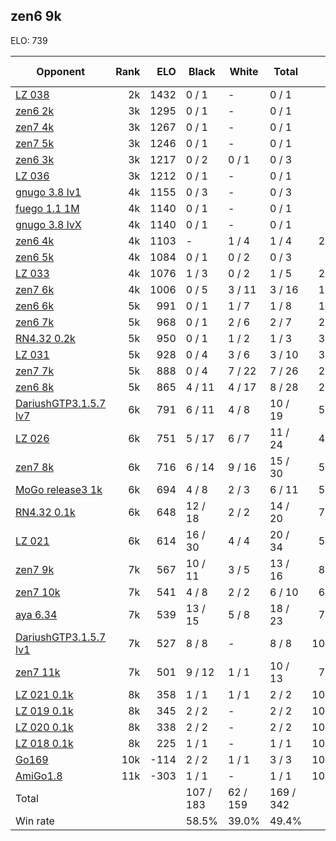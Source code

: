 ## zen6 9k ##

ELO: 739

Opponent | Rank | ELO | Black | White | Total | Win rate
---------|-----:|----:|-------|-------|-------|-------:
[LZ 038](LZ%20038.md) | 2k | 1432 | 0 / 1 | - | 0 / 1 | 0.0%
[zen6 2k](zen6%202k.md) | 3k | 1295 | 0 / 1 | - | 0 / 1 | 0.0%
[zen7 4k](zen7%204k.md) | 3k | 1267 | 0 / 1 | - | 0 / 1 | 0.0%
[zen7 5k](zen7%205k.md) | 3k | 1246 | 0 / 1 | - | 0 / 1 | 0.0%
[zen6 3k](zen6%203k.md) | 3k | 1217 | 0 / 2 | 0 / 1 | 0 / 3 | 0.0%
[LZ 036](LZ%20036.md) | 3k | 1212 | 0 / 1 | - | 0 / 1 | 0.0%
[gnugo 3.8 lv1](gnugo%203.8%20lv1.md) | 4k | 1155 | 0 / 3 | - | 0 / 3 | 0.0%
[fuego 1.1 1M](fuego%201.1%201M.md) | 4k | 1140 | 0 / 1 | - | 0 / 1 | 0.0%
[gnugo 3.8 lvX](gnugo%203.8%20lvX.md) | 4k | 1140 | 0 / 1 | - | 0 / 1 | 0.0%
[zen6 4k](zen6%204k.md) | 4k | 1103 | - | 1 / 4 | 1 / 4 | 25.0%
[zen6 5k](zen6%205k.md) | 4k | 1084 | 0 / 1 | 0 / 2 | 0 / 3 | 0.0%
[LZ 033](LZ%20033.md) | 4k | 1076 | 1 / 3 | 0 / 2 | 1 / 5 | 20.0%
[zen7 6k](zen7%206k.md) | 4k | 1006 | 0 / 5 | 3 / 11 | 3 / 16 | 18.8%
[zen6 6k](zen6%206k.md) | 5k | 991 | 0 / 1 | 1 / 7 | 1 / 8 | 12.5%
[zen6 7k](zen6%207k.md) | 5k | 968 | 0 / 1 | 2 / 6 | 2 / 7 | 28.6%
[RN4.32 0.2k](RN4.32%200.2k.md) | 5k | 950 | 0 / 1 | 1 / 2 | 1 / 3 | 33.3%
[LZ 031](LZ%20031.md) | 5k | 928 | 0 / 4 | 3 / 6 | 3 / 10 | 30.0%
[zen7 7k](zen7%207k.md) | 5k | 888 | 0 / 4 | 7 / 22 | 7 / 26 | 26.9%
[zen6 8k](zen6%208k.md) | 5k | 865 | 4 / 11 | 4 / 17 | 8 / 28 | 28.6%
[DariushGTP3.1.5.7 lv7](DariushGTP3.1.5.7%20lv7.md) | 6k | 791 | 6 / 11 | 4 / 8 | 10 / 19 | 52.6%
[LZ 026](LZ%20026.md) | 6k | 751 | 5 / 17 | 6 / 7 | 11 / 24 | 45.8%
[zen7 8k](zen7%208k.md) | 6k | 716 | 6 / 14 | 9 / 16 | 15 / 30 | 50.0%
[MoGo release3 1k](MoGo%20release3%201k.md) | 6k | 694 | 4 / 8 | 2 / 3 | 6 / 11 | 54.5%
[RN4.32 0.1k](RN4.32%200.1k.md) | 6k | 648 | 12 / 18 | 2 / 2 | 14 / 20 | 70.0%
[LZ 021](LZ%20021.md) | 6k | 614 | 16 / 30 | 4 / 4 | 20 / 34 | 58.8%
[zen7 9k](zen7%209k.md) | 7k | 567 | 10 / 11 | 3 / 5 | 13 / 16 | 81.3%
[zen7 10k](zen7%2010k.md) | 7k | 541 | 4 / 8 | 2 / 2 | 6 / 10 | 60.0%
[aya 6.34](aya%206.34.md) | 7k | 539 | 13 / 15 | 5 / 8 | 18 / 23 | 78.3%
[DariushGTP3.1.5.7 lv1](DariushGTP3.1.5.7%20lv1.md) | 7k | 527 | 8 / 8 | - | 8 / 8 | 100.0%
[zen7 11k](zen7%2011k.md) | 7k | 501 | 9 / 12 | 1 / 1 | 10 / 13 | 76.9%
[LZ 021 0.1k](LZ%20021%200.1k.md) | 8k | 358 | 1 / 1 | 1 / 1 | 2 / 2 | 100.0%
[LZ 019 0.1k](LZ%20019%200.1k.md) | 8k | 345 | 2 / 2 | - | 2 / 2 | 100.0%
[LZ 020 0.1k](LZ%20020%200.1k.md) | 8k | 338 | 2 / 2 | - | 2 / 2 | 100.0%
[LZ 018 0.1k](LZ%20018%200.1k.md) | 8k | 225 | 1 / 1 | - | 1 / 1 | 100.0%
[Go169](Go169.md) | 10k | -114 | 2 / 2 | 1 / 1 | 3 / 3 | 100.0%
[AmiGo1.8](AmiGo1.8.md) | 11k | -303 | 1 / 1 | - | 1 / 1 | 100.0%
Total | | | 107 / 183 | 62 / 159 | 169 / 342 | 
Win rate| | | 58.5% | 39.0% | 49.4% | 

